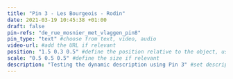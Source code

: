 ```yaml
---
title: "Pin 3 - Les Bourgeois - Rodin"
date: 2021-03-19 10:45:38 +01:00
draft: false
pin-refs: "de_rue_mosnier_met_vlaggen_pin8"
pin_type: "text" #choose from text, video, audio
video-url: #add the URL if relevant
position: "1.5 0.3 0.5" #define the position relative to the object, use aframe inspector to set correctly
scale: "0.5 0.5 0.5" #define the size if relevant
description: "Testing the dynamic description using Pin 3" #set description if relevant
---
```

